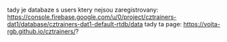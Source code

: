 tady je databaze s users ktery nejsou zaregistrovany: https://console.firebase.google.com/u/0/project/cztrainers-dat1/database/cztrainers-dat1-default-rtdb/data
tady ta page: https://vojta-rgb.github.io/cztrainers/?
